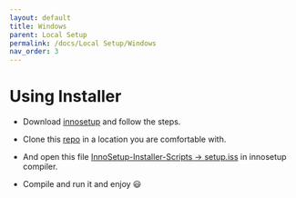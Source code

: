 ```yaml
---
layout: default
title: Windows
parent: Local Setup
permalink: /docs/Local Setup/Windows
nav_order: 3
---
```


# Using Installer 

* Download [innosetup](https://jrsoftware.org/isdl.php) and follow the steps.

* Clone this [repo](https://github.com/RahulARanger/MAL-Remainder) in a location you are comfortable with.

* And open this file [InnoSetup-Installer-Scripts -> setup.iss](https://github.com/RahulARanger/MAL-Remainder/blob/master/InnoSetup-Installer-Scripts/setup.iss) in innosetup compiler.

* Compile and run it and enjoy 😃
